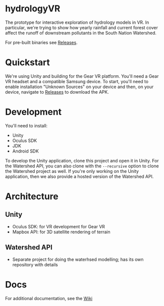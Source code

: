 # hydrologyVR

The prototype for interactive exploration of hydrology models in VR.
In particular, we're trying to show how yearly rainfall and current forest cover affect the runoff of downstream pollutants in the South Nation Watershed.

For pre-built binaries see [Releases](https://github.com/kevinkle/hydrologyVR/releases).

# Quickstart

We're using Unity and building for the Gear VR platform.
You'll need a Gear VR headset and a compatible Samsung device.
To start, you'll need to enable installation "Unknown Sources" on your device and then, on your device, navigate to [Releases](https://github.com/kevinkle/hydrologyVR/releases) to download the APK.

# Development

You'll need to install:
* Unity
* Oculus SDK
* JDK
* Android SDK

To develop the Unity application, clone this project and open it in Unity.
For the Watershed API, you can also clone with the `--recursive` option to clone the Watershed project as well.
If you're only working on the Unity application, then we also provide a hosted version of the Watershed API.

# Architecture

## Unity

* Oculus SDK: for VR development for Gear VR
* Mapbox API: for 3D satellite rendering of terrain

## Watershed API

* Separate project for doing the waterhsed modelling; has its own repository with details

# Docs

For additional documentation, see the [Wiki](https://github.com/kevinkle/hydrologyVR/wiki)
